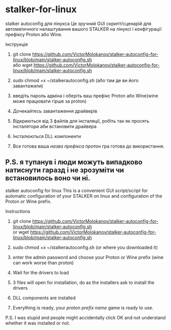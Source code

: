 # stalker-for-linux
stalker autoconfig для лінукса
Це зручний GUI скрипт/сценарій для автоматичного налаштування вашого STALKER на лінуксі і конфігурації префіксу Proton або Wine.
  
Інструкція
1. git clone https://github.com/VictorMolokanov/stalker-autoconfig-for-linux/blob/main/stalker-autoconfig.sh  
   або wget https://github.com/VictorMolokanov/stalker-autoconfig-for-linux/blob/main/stalker-autoconfig.sh  

2. sudo chmod +x ~/stalkerautoconfig.sh (або там де ви його завантажили)  
3. введіть пароль адміна і оберіть ваш префікс Proton або Wine(wine може працювати гірше за proton)
4. Дочекайтесь завантаження драйверів
5. Відкриються від 3 файлів для інсталяції, робіть так як просять інсталятори аби встановити драйвера
6. Інсталюються DLL компоненти
7. Все готова ваша *назва префікса протон* гра готова до використання.

P.S. я тупанув і люди можуть випадково натиснути гаразд і не зрозуміти чи встановилось воно чи ні.
------------------------------------------------------------------------------------------------------
stalker autoconfig for linux
This is a convenient GUI script/script for automatic configuration of your STALKER on linux and configuration of the Proton or Wine prefix.  
  
Instructions  
1. git clone https://github.com/VictorMolokanov/stalker-autoconfig-for-linux/blob/main/stalker-autoconfig.sh  
or wget https://github.com/VictorMolokanov/stalker-autoconfig-for-linux/blob/main/stalker-autoconfig.sh  

2. sudo chmod +x ~/stalkerautoconfig.sh (or where you downloaded it)  
3. enter the admin password and choose your Proton or Wine prefix (wine can work worse than proton)  
4. Wait for the drivers to load  
5. 3 files will open for installation, do as the installers ask to install the drivers  
6. DLL components are installed  
7. Everything is ready, your *proton prefix name* game is ready to use.  
  
P.S. I was stupid and people might accidentally click OK and not understand whether it was installed or not.  
